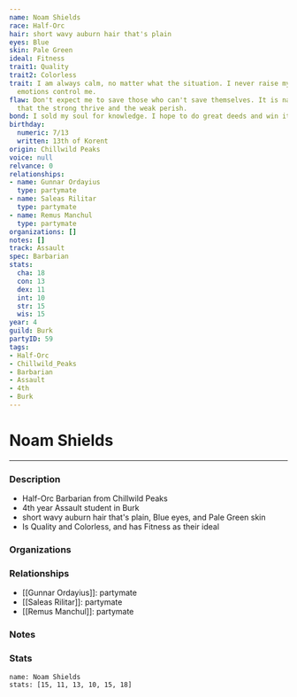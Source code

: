 ```yaml
---
name: Noam Shields
race: Half-Orc
hair: short wavy auburn hair that's plain
eyes: Blue
skin: Pale Green
ideal: Fitness
trait1: Quality
trait2: Colorless
trait: I am always calm, no matter what the situation. I never raise my voice or let
  emotions control me.
flaw: Don't expect me to save those who can't save themselves. It is nature's way
  that the strong thrive and the weak perish.
bond: I sold my soul for knowledge. I hope to do great deeds and win it back.
birthday:
  numeric: 7/13
  written: 13th of Korent
origin: Chillwild Peaks
voice: null
relvance: 0
relationships:
- name: Gunnar Ordayius
  type: partymate
- name: Saleas Rilitar
  type: partymate
- name: Remus Manchul
  type: partymate
organizations: []
notes: []
track: Assault
spec: Barbarian
stats:
  cha: 18
  con: 13
  dex: 11
  int: 10
  str: 15
  wis: 15
year: 4
guild: Burk
partyID: 59
tags:
- Half-Orc
- Chillwild_Peaks
- Barbarian
- Assault
- 4th
- Burk
---
```

# Noam Shields
---
### Description
- Half-Orc Barbarian from Chillwild Peaks
- 4th year Assault student in Burk
- short wavy auburn hair that's plain, Blue eyes, and Pale Green skin
- Is Quality and Colorless, and has Fitness as their ideal

### Organizations

### Relationships
- [[Gunnar Ordayius]]: partymate
- [[Saleas Rilitar]]: partymate
- [[Remus Manchul]]: partymate

### Notes

### Stats
```statblock
name: Noam Shields
stats: [15, 11, 13, 10, 15, 18]
```